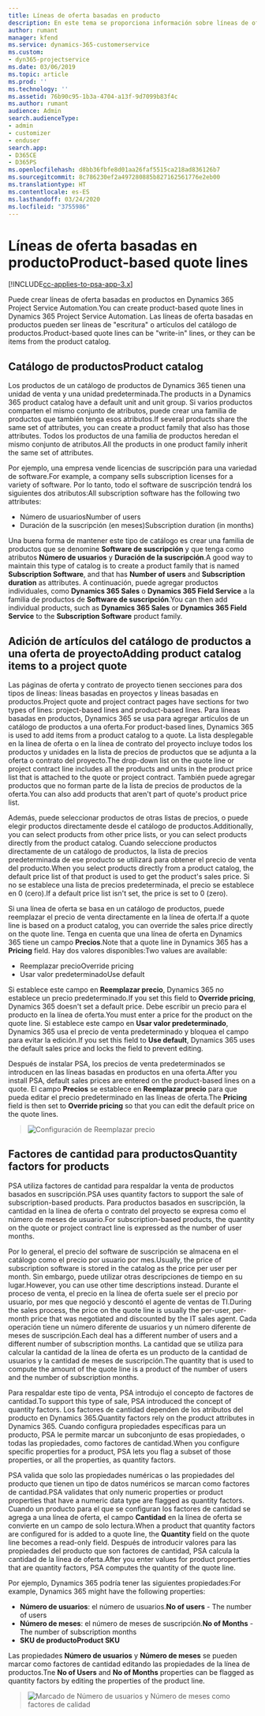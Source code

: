 ```yaml
---
title: Líneas de oferta basadas en producto
description: En este tema se proporciona información sobre líneas de oferta basadas en productos.
author: rumant
manager: kfend
ms.service: dynamics-365-customerservice
ms.custom:
- dyn365-projectservice
ms.date: 03/06/2019
ms.topic: article
ms.prod: ''
ms.technology: ''
ms.assetid: 76b90c95-1b3a-4704-a13f-9d7099b83f4c
ms.author: rumant
audience: Admin
search.audienceType:
- admin
- customizer
- enduser
search.app:
- D365CE
- D365PS
ms.openlocfilehash: d8bb36fbfe8d01aa26faf5515ca218ad836126b7
ms.sourcegitcommit: 8c786230ef2a497280885b827162561776e2eb00
ms.translationtype: HT
ms.contentlocale: es-ES
ms.lasthandoff: 03/24/2020
ms.locfileid: "3755986"
---
```

# <a name="product-based-quote-lines"></a><span data-ttu-id="b4f31-103">Líneas de oferta basadas en producto</span><span class="sxs-lookup"><span data-stu-id="b4f31-103">Product-based quote lines</span></span>

[!INCLUDE[cc-applies-to-psa-app-3.x](../includes/cc-applies-to-psa-app-3x.md)]


<span data-ttu-id="b4f31-104">Puede crear líneas de oferta basadas en productos en Dynamics 365 Project Service Automation.</span><span class="sxs-lookup"><span data-stu-id="b4f31-104">You can create product-based quote lines in Dynamics 365 Project Service Automation.</span></span> <span data-ttu-id="b4f31-105">Las líneas de oferta basadas en productos pueden ser líneas de "escritura" o artículos del catálogo de productos.</span><span class="sxs-lookup"><span data-stu-id="b4f31-105">Product-based quote lines can be "write-in" lines, or they can be items from the product catalog.</span></span>

## <a name="product-catalog"></a><span data-ttu-id="b4f31-106">Catálogo de productos</span><span class="sxs-lookup"><span data-stu-id="b4f31-106">Product catalog</span></span>

<span data-ttu-id="b4f31-107">Los productos de un catálogo de productos de Dynamics 365 tienen una unidad de venta y una unidad predeterminada.</span><span class="sxs-lookup"><span data-stu-id="b4f31-107">The products in a Dynamics 365 product catalog have a default unit and unit group.</span></span> <span data-ttu-id="b4f31-108">Si varios productos comparten el mismo conjunto de atributos, puede crear una familia de productos que también tenga esos atributos.</span><span class="sxs-lookup"><span data-stu-id="b4f31-108">If several products share the same set of attributes, you can create a product family that also has those attributes.</span></span> <span data-ttu-id="b4f31-109">Todos los productos de una familia de productos heredan el mismo conjunto de atributos.</span><span class="sxs-lookup"><span data-stu-id="b4f31-109">All the products in one product family inherit the same set of attributes.</span></span>

<span data-ttu-id="b4f31-110">Por ejemplo, una empresa vende licencias de suscripción para una variedad de software.</span><span class="sxs-lookup"><span data-stu-id="b4f31-110">For example, a company sells subscription licenses for a variety of software.</span></span> <span data-ttu-id="b4f31-111">Por lo tanto, todo el software de suscripción tendrá los siguientes dos atributos:</span><span class="sxs-lookup"><span data-stu-id="b4f31-111">All subscription software has the following two attributes:</span></span>

- <span data-ttu-id="b4f31-112">Número de usuarios</span><span class="sxs-lookup"><span data-stu-id="b4f31-112">Number of users</span></span> 
- <span data-ttu-id="b4f31-113">Duración de la suscripción (en meses)</span><span class="sxs-lookup"><span data-stu-id="b4f31-113">Subscription duration (in months)</span></span>

<span data-ttu-id="b4f31-114">Una buena forma de mantener este tipo de catálogo es crear una familia de productos que se denomine **Software de suscripción** y que tenga como atributos **Número de usuarios** y **Duración de la suscripción**.</span><span class="sxs-lookup"><span data-stu-id="b4f31-114">A good way to maintain this type of catalog is to create a product family that is named **Subscription Software**, and that has **Number of users** and **Subscription duration** as attributes.</span></span> <span data-ttu-id="b4f31-115">A continuación, puede agregar productos individuales, como **Dynamics 365 Sales** o **Dynamics 365 Field Service** a la familia de productos de **Software de suscripción**.</span><span class="sxs-lookup"><span data-stu-id="b4f31-115">You can then add individual products, such as **Dynamics 365 Sales** or **Dynamics 365 Field Service** to the **Subscription Software** product family.</span></span>

## <a name="adding-product-catalog-items-to-a-project-quote"></a><span data-ttu-id="b4f31-116">Adición de artículos del catálogo de productos a una oferta de proyecto</span><span class="sxs-lookup"><span data-stu-id="b4f31-116">Adding product catalog items to a project quote</span></span>

<span data-ttu-id="b4f31-117">Las páginas de oferta y contrato de proyecto tienen secciones para dos tipos de líneas: líneas basadas en proyectos y líneas basadas en productos.</span><span class="sxs-lookup"><span data-stu-id="b4f31-117">Project quote and project contract pages have sections for two types of lines: project-based lines and product-based lines.</span></span> <span data-ttu-id="b4f31-118">Para líneas basadas en productos, Dynamics 365 se usa para agregar artículos de un catálogo de productos a una oferta.</span><span class="sxs-lookup"><span data-stu-id="b4f31-118">For product-based lines, Dynamics 365 is used to add items from a product catalog to a quote.</span></span> <span data-ttu-id="b4f31-119">La lista desplegable en la línea de oferta o en la línea de contrato del proyecto incluye todos los productos y unidades en la lista de precios de productos que se adjunta a la oferta o contrato del proyecto.</span><span class="sxs-lookup"><span data-stu-id="b4f31-119">The drop-down list on the quote line or project contract line includes all the products and units in the product price list that is attached to the quote or project contract.</span></span> <span data-ttu-id="b4f31-120">También puede agregar productos que no forman parte de la lista de precios de productos de la oferta.</span><span class="sxs-lookup"><span data-stu-id="b4f31-120">You can also add products that aren't part of quote's product price list.</span></span>

<span data-ttu-id="b4f31-121">Además, puede seleccionar productos de otras listas de precios, o puede elegir productos directamente desde el catálogo de productos.</span><span class="sxs-lookup"><span data-stu-id="b4f31-121">Additionally, you can select products from other price lists, or you can select products directly from the product catalog.</span></span> <span data-ttu-id="b4f31-122">Cuando seleccione productos directamente de un catálogo de productos, la lista de precios predeterminada de ese producto se utilizará para obtener el precio de venta del producto.</span><span class="sxs-lookup"><span data-stu-id="b4f31-122">When you select products directly from a product catalog, the default price list of that product is used to get the product's sales price.</span></span> <span data-ttu-id="b4f31-123">Si no se establece una lista de precios predeterminada, el precio se establece en 0 (cero).</span><span class="sxs-lookup"><span data-stu-id="b4f31-123">If a default price list isn't set, the price is set to 0 (zero).</span></span>

<span data-ttu-id="b4f31-124">Si una línea de oferta se basa en un catálogo de productos, puede reemplazar el precio de venta directamente en la línea de oferta.</span><span class="sxs-lookup"><span data-stu-id="b4f31-124">If a quote line is based on a product catalog, you can override the sales price directly on the quote line.</span></span> <span data-ttu-id="b4f31-125">Tenga en cuenta que una línea de oferta en Dynamics 365 tiene un campo **Precios**.</span><span class="sxs-lookup"><span data-stu-id="b4f31-125">Note that a quote line in Dynamics 365 has a **Pricing** field.</span></span> <span data-ttu-id="b4f31-126">Hay dos valores disponibles:</span><span class="sxs-lookup"><span data-stu-id="b4f31-126">Two values are available:</span></span>

- <span data-ttu-id="b4f31-127">Reemplazar precio</span><span class="sxs-lookup"><span data-stu-id="b4f31-127">Override pricing</span></span>  
- <span data-ttu-id="b4f31-128">Usar valor predeterminado</span><span class="sxs-lookup"><span data-stu-id="b4f31-128">Use default</span></span>

<span data-ttu-id="b4f31-129">Si establece este campo en **Reemplazar precio**, Dynamics 365 no establece un precio predeterminado.</span><span class="sxs-lookup"><span data-stu-id="b4f31-129">If you set this field to **Override pricing**, Dynamics 365 doesn't set a default price.</span></span> <span data-ttu-id="b4f31-130">Debe escribir un precio para el producto en la línea de oferta.</span><span class="sxs-lookup"><span data-stu-id="b4f31-130">You must enter a price for the product on the quote line.</span></span> <span data-ttu-id="b4f31-131">Si establece este campo en **Usar valor predeterminado**, Dynamics 365 usa el precio de venta predeterminado y bloquea el campo para evitar la edición.</span><span class="sxs-lookup"><span data-stu-id="b4f31-131">If you set this field to **Use default**, Dynamics 365 uses the default sales price and locks the field to prevent editing.</span></span>

<span data-ttu-id="b4f31-132">Después de instalar PSA, los precios de venta predeterminados se introducen en las líneas basadas en productos en una oferta.</span><span class="sxs-lookup"><span data-stu-id="b4f31-132">After you install PSA, default sales prices are entered on the product-based lines on a quote.</span></span> <span data-ttu-id="b4f31-133">El campo **Precios** se establece en **Reemplazar precio** para que pueda editar el precio predeterminado en las líneas de oferta.</span><span class="sxs-lookup"><span data-stu-id="b4f31-133">The **Pricing** field is then set to **Override pricing** so that you can edit the default price on the quote lines.</span></span>

> ![Configuración de Reemplazar precio](media/basic-guide-10.png)
 
## <a name="quantity-factors-for-products"></a><span data-ttu-id="b4f31-135">Factores de cantidad para productos</span><span class="sxs-lookup"><span data-stu-id="b4f31-135">Quantity factors for products</span></span>

<span data-ttu-id="b4f31-136">PSA utiliza factores de cantidad para respaldar la venta de productos basados ​​en suscripción.</span><span class="sxs-lookup"><span data-stu-id="b4f31-136">PSA uses quantity factors to support the sale of subscription-based products.</span></span> <span data-ttu-id="b4f31-137">Para productos basados ​​en suscripción, la cantidad en la línea de oferta o contrato del proyecto se expresa como el número de meses de usuario.</span><span class="sxs-lookup"><span data-stu-id="b4f31-137">For subscription-based products, the quantity on the quote or project contract line is expressed as the number of user months.</span></span>

<span data-ttu-id="b4f31-138">Por lo general, el precio del software de suscripción se almacena en el catálogo como el precio por usuario por mes.</span><span class="sxs-lookup"><span data-stu-id="b4f31-138">Usually, the price of subscription software is stored in the catalog as the price per user per month.</span></span> <span data-ttu-id="b4f31-139">Sin embargo, puede utilizar otras descripciones de tiempo en su lugar.</span><span class="sxs-lookup"><span data-stu-id="b4f31-139">However, you can use other time descriptions instead.</span></span> <span data-ttu-id="b4f31-140">Durante el proceso de venta, el precio en la línea de oferta suele ser el precio por usuario, por mes que negoció y descontó el agente de ventas de TI.</span><span class="sxs-lookup"><span data-stu-id="b4f31-140">During the sales process, the price on the quote line is usually the per-user, per-month price that was negotiated and discounted by the IT sales agent.</span></span> <span data-ttu-id="b4f31-141">Cada operación tiene un número diferente de usuarios y un número diferente de meses de suscripción.</span><span class="sxs-lookup"><span data-stu-id="b4f31-141">Each deal has a different number of users and a different number of subscription months.</span></span> <span data-ttu-id="b4f31-142">La cantidad que se utiliza para calcular la cantidad de la línea de oferta es un producto de la cantidad de usuarios y la cantidad de meses de suscripción.</span><span class="sxs-lookup"><span data-stu-id="b4f31-142">The quantity that is used to compute the amount of the quote line is a product of the number of users and the number of subscription months.</span></span>

<span data-ttu-id="b4f31-143">Para respaldar este tipo de venta, PSA introdujo el concepto de factores de cantidad.</span><span class="sxs-lookup"><span data-stu-id="b4f31-143">To support this type of sale, PSA introduced the concept of quantity factors.</span></span> <span data-ttu-id="b4f31-144">Los factores de cantidad dependen de los atributos del producto en Dynamics 365.</span><span class="sxs-lookup"><span data-stu-id="b4f31-144">Quantity factors rely on the product attributes in Dynamics 365.</span></span> <span data-ttu-id="b4f31-145">Cuando configura propiedades específicas para un producto, PSA le permite marcar un subconjunto de esas propiedades, o todas las propiedades, como factores de cantidad.</span><span class="sxs-lookup"><span data-stu-id="b4f31-145">When you configure specific properties for a product, PSA lets you flag a subset of those properties, or all the properties, as quantity factors.</span></span>

<span data-ttu-id="b4f31-146">PSA valida que solo las propiedades numéricas o las propiedades del producto que tienen un tipo de datos numéricos se marcan como factores de cantidad.</span><span class="sxs-lookup"><span data-stu-id="b4f31-146">PSA validates that only numeric properties or product properties that have a numeric data type are flagged as quantity factors.</span></span> <span data-ttu-id="b4f31-147">Cuando un producto para el que se configuran los factores de cantidad se agrega a una línea de oferta, el campo **Cantidad** en la línea de oferta se convierte en un campo de solo lectura.</span><span class="sxs-lookup"><span data-stu-id="b4f31-147">When a product that quantity factors are configured for is added to a quote line, the **Quantity** field on the quote line becomes a read-only field.</span></span> <span data-ttu-id="b4f31-148">Después de introducir valores para las propiedades del producto que son factores de cantidad, PSA calcula la cantidad de la línea de oferta.</span><span class="sxs-lookup"><span data-stu-id="b4f31-148">After you enter values for product properties that are quantity factors, PSA computes the quantity of the quote line.</span></span>

<span data-ttu-id="b4f31-149">Por ejemplo, Dynamics 365 podría tener las siguientes propiedades:</span><span class="sxs-lookup"><span data-stu-id="b4f31-149">For example, Dynamics 365 might have the following properties:</span></span> 

- <span data-ttu-id="b4f31-150">**Número de usuarios**: el número de usuarios.</span><span class="sxs-lookup"><span data-stu-id="b4f31-150">**No of users** - The number of users</span></span> 
- <span data-ttu-id="b4f31-151">**Número de meses**: el número de meses de suscripción.</span><span class="sxs-lookup"><span data-stu-id="b4f31-151">**No of Months** - The number of subscription months</span></span>
- <span data-ttu-id="b4f31-152">**SKU de producto**</span><span class="sxs-lookup"><span data-stu-id="b4f31-152">**Product SKU**</span></span> 

<span data-ttu-id="b4f31-153">Las propiedades **Número de usuarios** y **Número de meses** se pueden marcar como factores de cantidad editando las propiedades de la línea de productos.</span><span class="sxs-lookup"><span data-stu-id="b4f31-153">Tne **No of Users** and **No of Months** properties can be flagged as quantity factors by editing the properties of the product line.</span></span> 

> ![Marcado de Número de usuarios y Número de meses como factores de calidad](media/basic-guide-11.png)
 
